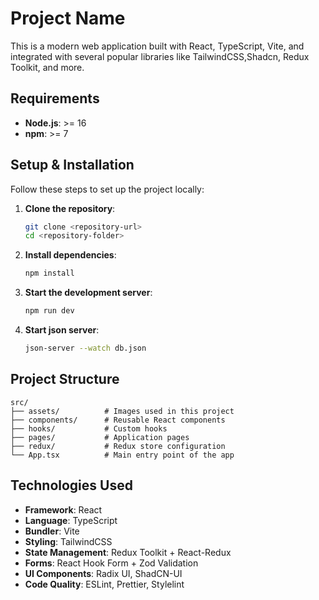 # Project Name

This is a modern web application built with React, TypeScript, Vite, and integrated with several popular libraries like
TailwindCSS,Shadcn, Redux Toolkit, and more.

## Requirements

- **Node.js**: >= 16
- **npm**: >= 7

## Setup & Installation

Follow these steps to set up the project locally:

1. **Clone the repository**:
   ```bash
   git clone <repository-url>
   cd <repository-folder>
   ```

2. **Install dependencies**:
   ```bash
   npm install
   ```

3. **Start the development server**:
   ```bash
   npm run dev
   ```

4. **Start json server**:
   ```bash
   json-server --watch db.json

   ```

## Project Structure

```plaintext
src/
├── assets/          # Images used in this project
├── components/      # Reusable React components
├── hooks/           # Custom hooks
├── pages/           # Application pages
├── redux/           # Redux store configuration
└── App.tsx          # Main entry point of the app
```

## Technologies Used

- **Framework**: React
- **Language**: TypeScript
- **Bundler**: Vite
- **Styling**: TailwindCSS
- **State Management**: Redux Toolkit + React-Redux
- **Forms**: React Hook Form + Zod Validation
- **UI Components**: Radix UI, ShadCN-UI
- **Code Quality**: ESLint, Prettier, Stylelint
